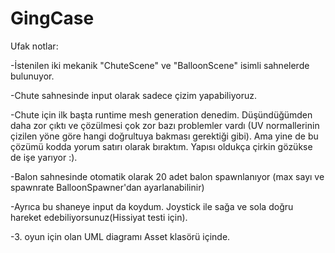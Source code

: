 # GingCase

Ufak notlar:

-İstenilen iki mekanik "ChuteScene" ve "BalloonScene" isimli sahnelerde bulunuyor.

-Chute sahnesinde input olarak sadece çizim yapabiliyoruz.

-Chute için ilk başta runtime mesh generation denedim. Düşündüğümden daha zor çıktı ve çözülmesi çok zor bazı problemler vardı (UV normallerinin çizilen yöne göre hangi doğrultuya bakması gerektiği gibi). Ama yine de bu çözümü kodda yorum satırı olarak bıraktım. Yapısı oldukça çirkin gözükse de işe yarıyor :).

-Balon sahnesinde otomatik olarak 20 adet balon spawnlanıyor (max sayı ve spawnrate BalloonSpawner'dan ayarlanabilinir)

-Ayrıca bu shaneye input da koydum. Joystick ile sağa ve sola doğru hareket edebiliyorsunuz(Hissiyat testi için).

-3. oyun için olan UML diagramı Asset klasörü içinde.
